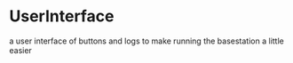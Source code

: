 # UserInterface
a user interface of buttons and logs to make running the basestation a little easier
